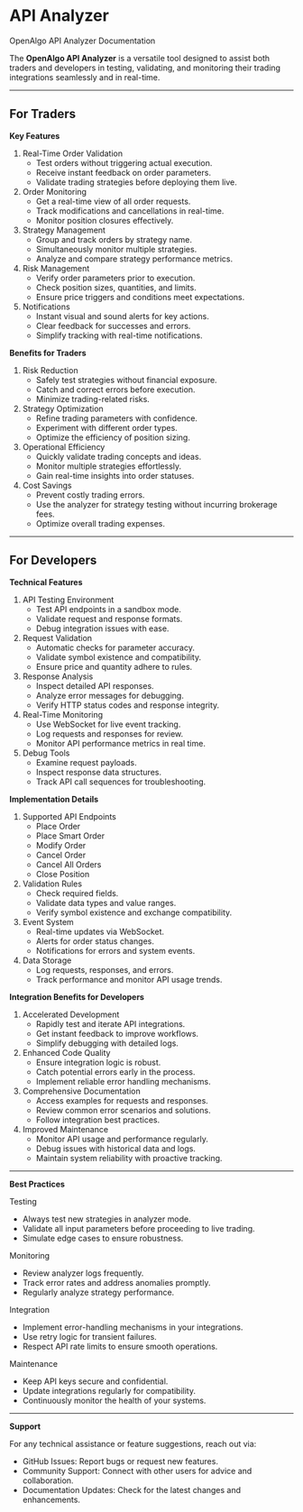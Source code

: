 # API Analyzer

OpenAlgo API Analyzer Documentation

The **OpenAlgo API Analyzer** is a versatile tool designed to assist both traders and developers in testing, validating, and monitoring their trading integrations seamlessly and in real-time.

***



## For Traders

**Key Features**

1. Real-Time Order Validation
   * Test orders without triggering actual execution.
   * Receive instant feedback on order parameters.
   * Validate trading strategies before deploying them live.
2. Order Monitoring
   * Get a real-time view of all order requests.
   * Track modifications and cancellations in real-time.
   * Monitor position closures effectively.
3. Strategy Management
   * Group and track orders by strategy name.
   * Simultaneously monitor multiple strategies.
   * Analyze and compare strategy performance metrics.
4. Risk Management
   * Verify order parameters prior to execution.
   * Check position sizes, quantities, and limits.
   * Ensure price triggers and conditions meet expectations.
5. Notifications
   * Instant visual and sound alerts for key actions.
   * Clear feedback for successes and errors.
   * Simplify tracking with real-time notifications.

**Benefits for Traders**

1. Risk Reduction
   * Safely test strategies without financial exposure.
   * Catch and correct errors before execution.
   * Minimize trading-related risks.
2. Strategy Optimization
   * Refine trading parameters with confidence.
   * Experiment with different order types.
   * Optimize the efficiency of position sizing.
3. Operational Efficiency
   * Quickly validate trading concepts and ideas.
   * Monitor multiple strategies effortlessly.
   * Gain real-time insights into order statuses.
4. Cost Savings
   * Prevent costly trading errors.
   * Use the analyzer for strategy testing without incurring brokerage fees.
   * Optimize overall trading expenses.

***

## For Developers

**Technical Features**

1. API Testing Environment
   * Test API endpoints in a sandbox mode.
   * Validate request and response formats.
   * Debug integration issues with ease.
2. Request Validation
   * Automatic checks for parameter accuracy.
   * Validate symbol existence and compatibility.
   * Ensure price and quantity adhere to rules.
3. Response Analysis
   * Inspect detailed API responses.
   * Analyze error messages for debugging.
   * Verify HTTP status codes and response integrity.
4. Real-Time Monitoring
   * Use WebSocket for live event tracking.
   * Log requests and responses for review.
   * Monitor API performance metrics in real time.
5. Debug Tools
   * Examine request payloads.
   * Inspect response data structures.
   * Track API call sequences for troubleshooting.

**Implementation Details**

1. Supported API Endpoints
   * Place Order
   * Place Smart Order
   * Modify Order
   * Cancel Order
   * Cancel All Orders
   * Close Position
2. Validation Rules
   * Check required fields.
   * Validate data types and value ranges.
   * Verify symbol existence and exchange compatibility.
3. Event System
   * Real-time updates via WebSocket.
   * Alerts for order status changes.
   * Notifications for errors and system events.
4. Data Storage
   * Log requests, responses, and errors.
   * Track performance and monitor API usage trends.

**Integration Benefits for Developers**

1. Accelerated Development
   * Rapidly test and iterate API integrations.
   * Get instant feedback to improve workflows.
   * Simplify debugging with detailed logs.
2. Enhanced Code Quality
   * Ensure integration logic is robust.
   * Catch potential errors early in the process.
   * Implement reliable error handling mechanisms.
3. Comprehensive Documentation
   * Access examples for requests and responses.
   * Review common error scenarios and solutions.
   * Follow integration best practices.
4. Improved Maintenance
   * Monitor API usage and performance regularly.
   * Debug issues with historical data and logs.
   * Maintain system reliability with proactive tracking.

***

**Best Practices**

Testing

* Always test new strategies in analyzer mode.
* Validate all input parameters before proceeding to live trading.
* Simulate edge cases to ensure robustness.

Monitoring

* Review analyzer logs frequently.
* Track error rates and address anomalies promptly.
* Regularly analyze strategy performance.

Integration

* Implement error-handling mechanisms in your integrations.
* Use retry logic for transient failures.
* Respect API rate limits to ensure smooth operations.

Maintenance

* Keep API keys secure and confidential.
* Update integrations regularly for compatibility.
* Continuously monitor the health of your systems.

***

**Support**

For any technical assistance or feature suggestions, reach out via:

* GitHub Issues: Report bugs or request new features.
* Community Support: Connect with other users for advice and collaboration.
* Documentation Updates: Check for the latest changes and enhancements.
